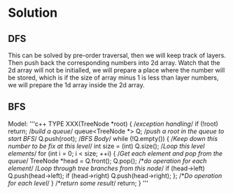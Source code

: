 # Solution
## DFS
This can be solved by pre-order traversal, then we will keep track of layers. Then push back the corresponding numbers into 2d array.
Watch that the 2d array will not be initialled, we will prepare a place where the number will be stored, 
which is if the size of array minus 1 is less than layer numbers, we will prepare the 1d array inside the 2d array.
## BFS
Model:
'''c++
TYPE XXX(TreeNode *root) {
    /*exception handling*/
    if (!root) return;
    /*build a queue*/
    queue<TreeNode *> Q;
    /*push a root in the queue to start BFS*/
    Q.push(root);
    /*BFS Body*/
    while (!Q.empty()) {
        /*Keep down this number to be fix at this level*/
        int size = (int) Q.size();
        /*Loop this level elements*/
        for (int i = 0; i < size; ++i) {
            /*Get each element and pop from the queue*/
            TreeNode *head = Q.front();
            Q.pop();
            /**do operation for each element*/
            /*Loop through tree branches from this node*/
            if (head->left) Q.push(head->left);
            if (head->right) Q.push(head->right);
        };
        /**Do operation for each level*/
    }
    /**return some result*/
    return;
}
'''
